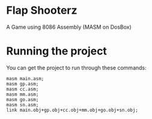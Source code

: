 # Flap Shooterz
A Game using 8086 Assembly (MASM on DosBox)

# Running the project

You can get the project to run through these commands:
```
masm main.asm;
masm gp.asm;
masm cc.asm;
masm mm.asm;
masm go.asm;
masm sn.asm;
link main.obj+gp.obj+cc.obj+mm.obj+go.obj+sn.obj;
```
